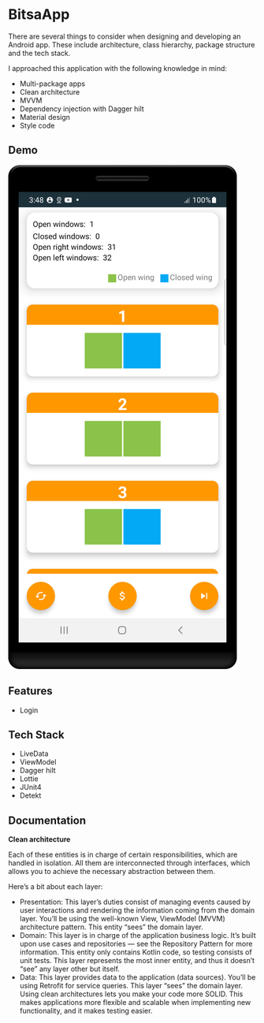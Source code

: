 # BitsaApp


There are several things to consider when designing and developing an Android app. These include architecture, class hierarchy, package structure and the tech stack.

I approached this application with the following knowledge in mind:

- Multi-package apps
- Clean architecture
- MVVM
- Dependency injection with Dagger hilt
- Material design
- Style code



## Demo


![myfile](https://github.com/SalosV/BitsaApp/blob/main/Screenshot_20221109_034858.png)

## Features

- Login


## Tech Stack

- LiveData
- ViewModel
- Dagger hilt
- Lottie
- JUnit4
- Detekt

## Documentation

**Clean architecture**

Each of these entities is in charge of certain responsibilities, which are handled in isolation. All them are interconnected through interfaces, which allows you to achieve the necessary abstraction between them.

Here’s a bit about each layer:

- Presentation: This layer’s duties consist of managing events caused by user interactions and rendering the information coming from the domain layer. You’ll be using the well-known View, ViewModel (MVVM) architecture pattern. This entity “sees” the domain layer.
- Domain: This layer is in charge of the application business logic. It’s built upon use cases and repositories — see the Repository Pattern for more information. This entity only contains Kotlin code, so testing consists of unit tests. This layer represents the most inner entity, and thus it doesn’t “see” any layer other but itself.
- Data: This layer provides data to the application (data sources). You’ll be using Retrofit for service queries. This layer “sees” the domain layer.
Using clean architectures lets you make your code more SOLID. This makes applications more flexible and scalable when implementing new functionality, and it makes testing easier.

